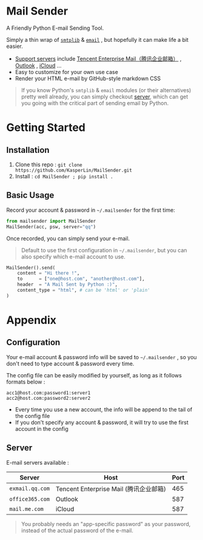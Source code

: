 # Mail Sender

A Friendly Python E-mail Sending Tool. 

Simply a thin wrap of [`smtplib`](https://docs.python.org/3/library/smtplib.html) & [`email`](https://docs.python.org/3/library/email.html) , but hopefully it can make life a bit easier.  

- [Support servers](#server) include [Tencent Enterprise Mail（腾讯企业邮箱）](https://exmail.qq.com/) , [Outlook](https://exmail.qq.com/) , [iCloud](https://support.apple.com/en-us/HT201342) ... 
- Easy to customize for your own use case 
- Render your HTML e-mail by GitHub-style markdown CSS

> If you know Python's `smtplib` & `email` modules (or their alternatives) pretty well already, you can simply checkout [server](#server), which can get you going with the critical part of sending email by Python. 

# Getting Started

## Installation

1. Clone this repo : `git clone https://github.com/KasperLin/MailSender.git` 
2. Install :  `cd MailSender ; pip install .`   

## Basic Usage

Record your account & password in `~/.mailsender` for the first time:

```python
from mailsender import MailSender
MailSender(acc, psw, server="qq")
```

Once recorded, you can simply send your e-mail.

> Default to use the first configuration in `~/.mailsender`, but you can also specify which e-mail account to use. 

```python
MailSender().send(
	content = "Hi there !", 
	to      = ["one@host.com", "another@host.com"], 
	header  = "A Mail Sent by Python :)",
    content_type = "html", # can be 'html' or 'plain'
)
```

# Appendix

## Configuration

Your e-mail account & password info will be saved to `~/.mailsender` , so you don't need to type account & password every time. 

The config file can be easily modified by yourself, as long as it follows formats below : 

```
acc1@host.com:password1:server1
acc2@host.com:password2:server2
```

- Every time you use a new account, the info will be append to the tail of the config file
- If you don't specify any account & password, it will try to use the first account in the config 

## Server

E-mail servers available : 

| Server          | Host                                   | Port |
| --------------- | -------------------------------------- | ---- |
| `exmail.qq.com` | Tencent Enterprise Mail (腾讯企业邮箱)   | 465  |
| `office365.com` | Outlook                                | 587  |
| `mail.me.com`   | iCloud                                 | 587  |

> You probably needs an "app-specific password" as your password, instead of the actual password of the e-mail. 